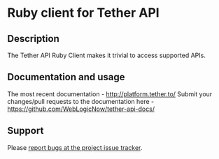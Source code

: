 # Ruby client for Tether API

## Description

The Tether API Ruby Client makes it trivial to access supported APIs.

## Documentation and usage

The most recent documentation - http://platform.tether.to/
Submit your changes/pull requests to the documentation here - https://github.com/WebLogicNow/tether-api-docs/

## Support

Please [report bugs at the project issue tracker](https://bitbucket.org/tetherto/tether-api-client-ruby/issues).